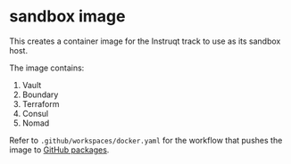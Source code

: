 # sandbox image

This creates a container image for the Instruqt track to use
as its sandbox host.

The image contains:

1. Vault
1. Boundary
1. Terraform
1. Consul
1. Nomad

Refer to `.github/workspaces/docker.yaml` for the workflow
that pushes the image to
[GitHub packages](https://github.com/hashicorp-dev-advocates/hashiconf-escape-room/pkgs/container/hashiconf-escape-room).